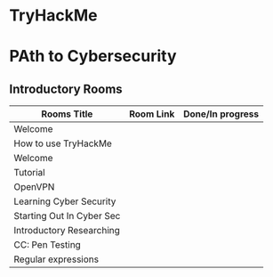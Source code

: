 # TryHackMe
<h1>PAth to Cybersecurity</h1>

<h2>Introductory Rooms</h2>

| Rooms Title                   | Room Link | Done/In progress |
|-------------------------------|-----------|------------------|
| Welcome                       |           |                  |
| How to use TryHackMe          |           |                  |
| Welcome                       |           |                  |
| Tutorial                      |           |                  |
| OpenVPN                       |           |                  |
| Learning Cyber Security       |           |                  |
| Starting Out In Cyber Sec     |           |                  |
| Introductory Researching      |           |                  |
| CC: Pen Testing               |           |                  |
| Regular expressions           |           |                  |
